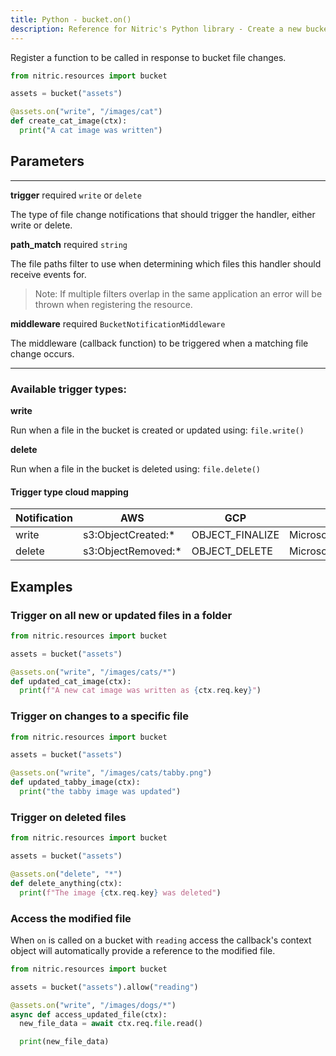 ```yaml
---
title: Python - bucket.on()
description: Reference for Nitric's Python library - Create a new bucket notification trigger
---
```


Register a function to be called in response to bucket file changes.

```python
from nitric.resources import bucket

assets = bucket("assets")

@assets.on("write", "/images/cat")
def create_cat_image(ctx):
  print("A cat image was written")
```

## Parameters

---

**trigger** required `write` or `delete`

The type of file change notifications that should trigger the handler, either write or delete.

**path_match** required `string`

The file paths filter to use when determining which files this handler should receive events for.

> Note: If multiple filters overlap in the same application an error will be thrown when registering the resource.

**middleware** required `BucketNotificationMiddleware`

The middleware (callback function) to be triggered when a matching file change occurs.

---

### Available trigger types:

**write**

Run when a file in the bucket is created or updated using: `file.write()`

**delete**

Run when a file in the bucket is deleted using: `file.delete()`

#### Trigger type cloud mapping

| Notification | AWS                 | GCP             | Azure                         |
| ---------- | ------------------- | --------------- | ----------------------------- |
| write      | s3:ObjectCreated:\* | OBJECT_FINALIZE | Microsoft.Storage.BlobCreated |
| delete     | s3:ObjectRemoved:\* | OBJECT_DELETE   | Microsoft.Storage.BlobDeleted |

## Examples

### Trigger on all new or updated files in a folder

```python
from nitric.resources import bucket

assets = bucket("assets")

@assets.on("write", "/images/cats/*")
def updated_cat_image(ctx):
  print(f"A new cat image was written as {ctx.req.key}")
```

### Trigger on changes to a specific file

```python
from nitric.resources import bucket

assets = bucket("assets")

@assets.on("write", "/images/cats/tabby.png")
def updated_tabby_image(ctx):
  print("the tabby image was updated")
```

### Trigger on deleted files

```python
from nitric.resources import bucket

assets = bucket("assets")

@assets.on("delete", "*")
def delete_anything(ctx):
  print(f"The image {ctx.req.key} was deleted")
```

### Access the modified file

When `on` is called on a bucket with `reading` access the callback's context object will automatically provide a reference to the modified file.

```python
from nitric.resources import bucket

assets = bucket("assets").allow("reading")

@assets.on("write", "/images/dogs/*")
async def access_updated_file(ctx):
  new_file_data = await ctx.req.file.read()

  print(new_file_data)
```